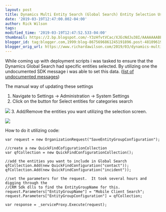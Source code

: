 ```yaml
---
layout: post
title: Dynamics Multi Entity Search (Global Search) Entity Selection Using C#
date: '2019-03-19T12:47:00.002-04:00'
author: Rick Wilson
tags: 
modified_time: '2019-03-19T12:47:52.533-04:00'
thumbnail: https://2.bp.blogspot.com/-Y3zHfvtVCac/XJEcNdJu38I/AAAAAAABEEA/VUZS-Wv4csY0fRIlrpdsPqBa3KbX5tfHQCLcBGAs/s72-c/SettingsButton.PNG
blogger_id: tag:blogger.com,1999:blog-8675696861245191896.post-4810961908430880788
blogger_orig_url: https://www.richardawilson.com/2019/03/dynamics-multi-entity-search-global.html
---
```


While coming up with deployment scripts i was tasked to ensure that the Dynamics Global Search had specific entities selected.  By utilizing one the undocumented SDK message i was able to set this data. ([list of undocumented messages](https://community.dynamics.com/crm/b/bettercrm/archive/2017/08/02/list-of-undocumented-sdk-messages))

The manual way of updating these settings
1. Navigate to Settings -> Administration -> System Settings
2. Click on the button for Select entities for categories search

[![](https://2.bp.blogspot.com/-Y3zHfvtVCac/XJEcNdJu38I/AAAAAAABEEA/VUZS-Wv4csY0fRIlrpdsPqBa3KbX5tfHQCLcBGAs/s320/SettingsButton.PNG)](https://2.bp.blogspot.com/-Y3zHfvtVCac/XJEcNdJu38I/AAAAAAABEEA/VUZS-Wv4csY0fRIlrpdsPqBa3KbX5tfHQCLcBGAs/s1600/SettingsButton.PNG)
3. Add/Remove the entities you want utilizing the selection screen.

[![](https://1.bp.blogspot.com/-ymSGP66UIhE/XJEcXuVjenI/AAAAAAABEEI/Jn8EPFPrLrcbb4UeDSqIoUL3XBwGNxFmwCLcBGAs/s320/EntitySelection.PNG)](https://1.bp.blogspot.com/-ymSGP66UIhE/XJEcXuVjenI/AAAAAAABEEI/Jn8EPFPrLrcbb4UeDSqIoUL3XBwGNxFmwCLcBGAs/s1600/EntitySelection.PNG)

How to do it utilizing code:

    
    var request = new OrganizationRequest("SaveEntityGroupConfiguration");
    
    //create a new QuickFindCofigurationCollection
    var qfCollection = new QuickFindConfigurationCollection();
    
    //add the entities you want to include in Global Search
    qfCollection.Add(new QuickFindConfiguration("contact"));
    qfCollection.Add(new QuickFindConfiguration("incident"));
    
    //set the parameters for the request.  It took several hours and digging through the
    //CRM Sdk dlls to find the EntityGroupName for this.
    request.Parameters["EntityGroupName"] = "Mobile Client Search";
    request.Parameters["EntityGroupConfiguration"] = qfCollection;
    
    var response = _serviceProxy.Execute(request);
    

